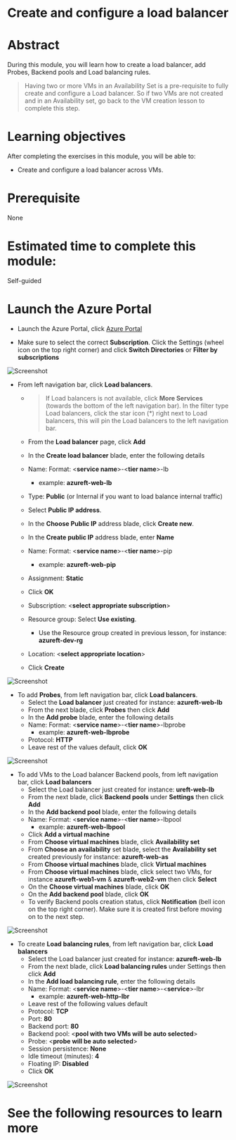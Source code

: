# Create and configure a load balancer

# Abstract

During this module, you will learn how to create a load balancer, add Probes, Backend pools and Load balancing rules.

> Having two or more VMs in an Availability Set is a pre-requisite to fully create and configure a Load balancer. So if two VMs are not created and in an Availability set, go back to the VM creation lesson to complete this step. 

# Learning objectives
After completing the exercises in this module, you will be able to:
* Create and configure a load balancer across VMs.

# Prerequisite 
None

# Estimated time to complete this module:
Self-guided

# Launch the Azure Portal
* Launch the Azure Portal, click [Azure Portal](http://www.azure.portal.com)

* Make sure to select the correct **Subscription**. Click the Settings (wheel icon on the top right corner) and click **Switch Directories** or **Filter by subscriptions**

![Screenshot](./images/Networking-L3-1.png)
 
* From left navigation bar, click **Load balancers**.
  * > If Load balancers is not available, click **More Services** (towards the bottom of the left navigation bar). In the filter type Load balancers, click the star icon (*) right next to Load balancers, this will pin the Load balancers to the left navigation bar.

  * From the **Load balancer** page, click **Add**
  * In the **Create load balancer** blade, enter the following details
  * Name: Format: <**service name**>-<**tier name**>-lb
    * example: **azureft-web-lb**
  * Type: **Public** (or Internal if you want to load balance internal traffic)
  * Select **Public IP address**. 
  * In the **Choose Public IP** address blade, click **Create new**. 
  * In the **Create public IP** address blade, enter **Name**
  * Name: Format: <**service name**>-<**tier name**>-pip
    * example: **azureft-web-pip**
  * Assignment: **Static**  
  * Click **OK**
  * Subscription: <**select appropriate subscription**>
  * Resource group: Select **Use existing**.
    * Use the Resource group created in previous lesson, for instance: **azureft-dev-rg**
  * Location: <**select appropriate location**>
  * Click **Create**

![Screenshot](./images/Networking-L3-2.png)
 
* To add **Probes**, from left navigation bar, click **Load balancers**.
  * Select the **Load balancer** just created for instance: **azureft-web-lb** 
  * From the next blade, click **Probes** then click **Add**
  * In the **Add probe** blade, enter the following details
  * Name: Format: <**service name**>-<**tier name**>-lbprobe
    * example: **azureft-web-lbprobe**
  * Protocol: **HTTP**
  * Leave rest of the values default, click **OK**

![Screenshot](./images/Networking-L3-3.png)

* To add VMs to the Load balancer Backend pools, from left navigation bar, click **Load balancers**
  * Select the Load balancer just created for instance: **ureft-web-lb** 
  * From the next blade, click **Backend pools** under **Settings** then click **Add**
  * In the **Add backend pool** blade, enter the following details
  * Name: Format: <**service name**>-<**tier name**>-lbpool
    * example: **azureft-web-lbpool**
  * Click **Add a virtual machine** 
  * From **Choose virtual machines** blade, click **Availability set**
  * From **Choose an availability** set blade, select the **Availability set** created previously for instance: **azureft-web-as**
  * From **Choose virtual machines** blade, click **Virtual machines**
  * From **Choose virtual machines** blade, click select two VMs, for instance **azureft-web1-vm** & **azureft-web2-vm** then click **Select**
  * On the **Choose virtual machines** blade, click **OK**
  * On the **Add backend pool** blade, click **OK**
  * To verify Backend pools creation status, click **Notification** (bell icon on the top right corner). Make sure it is created first before moving on to the next step.

![Screenshot](./images/Networking-L3-4.png)

* To create **Load balancing rules**, from left navigation bar, click **Load balancers**
  * Select the Load balancer just created for instance: **azureft-web-lb** 
  * From the next blade, click **Load balancing rules** under Settings then click **Add**
  * In the **Add load balancing rule**, enter the following details
  * Name: Format: <**service name**>-<**tier name**>-<**service**>-lbr
    * example: **azureft-web-http-lbr**
  * Leave rest of the following values default
  * Protocol: **TCP**
  * Port: **80**
  * Backend port: **80**
  * Backend pool: <**pool with two VMs will be auto selected**>
  * Probe: <**probe will be auto selected**>
  * Session persistence: **None**
  * Idle timeout (minutes): **4**
  * Floating IP: **Disabled**
  * Click **OK**

![Screenshot](./images/Networking-L3-5.png)

# See the following resources to learn more
